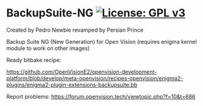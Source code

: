 BackupSuite-NG [![License: GPL v3](https://img.shields.io/badge/License-GPLv3-blue.svg)](https://www.gnu.org/licenses/gpl-3.0)
==============
Created by Pedro Newbie revamped by Persian Prince

Backup Suite NG (New Generation) for Open Vision (requires enigma kernel module to work on other images)

Ready bitbake recipe:

https://github.com/OpenVisionE2/openvision-development-platform/blob/develop/meta-openvision/recipes-openvision/enigma2-plugins/enigma2-plugin-extensions-backupsuite.bb

Report problems: https://forum.openvision.tech/viewtopic.php?f=10&t=686
